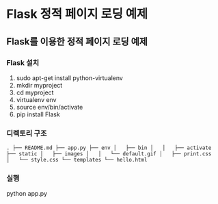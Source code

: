 # Flask 정적 페이지 로딩 예제
## Flask를 이용한 정적 페이지 로딩 예제

### Flask 설치
1. sudo apt-get install python-virtualenv
2. mkdir myproject
3. cd myproject
4. virtualenv env
5. source env/bin/activate
6. pip install Flask

### 디렉토리 구조
`
.
├── README.md
├── app.py
├── env
│   ├── bin
│   │   ├── activate
├── static
│   ├── images
│   │   └── default.gif
│   ├── print.css
│   └── style.css
└── templates
    └── hello.html
`

### 실행
python app.py

